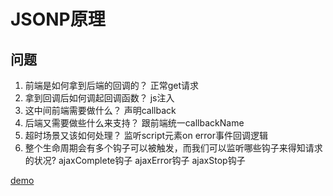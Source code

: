 # JSONP原理
## 问题
1. 前端是如何拿到后端的回调的？    正常get请求
2. 拿到回调后如何调起回调函数？   js注入
3. 这中间前端需要做什么？    声明callback
4. 后端又需要做些什么来支持？   跟前端统一callbackName
5. 超时场景又该如何处理？    监听script元素on error事件回调逻辑
6. 整个生命周期会有多个钩子可以被触发，而我们可以监听哪些钩子来得知请求的状况?
ajaxComplete钩子
ajaxError钩子
ajaxStop钩子





[demo](../../demos/jsonp/jquery.html)